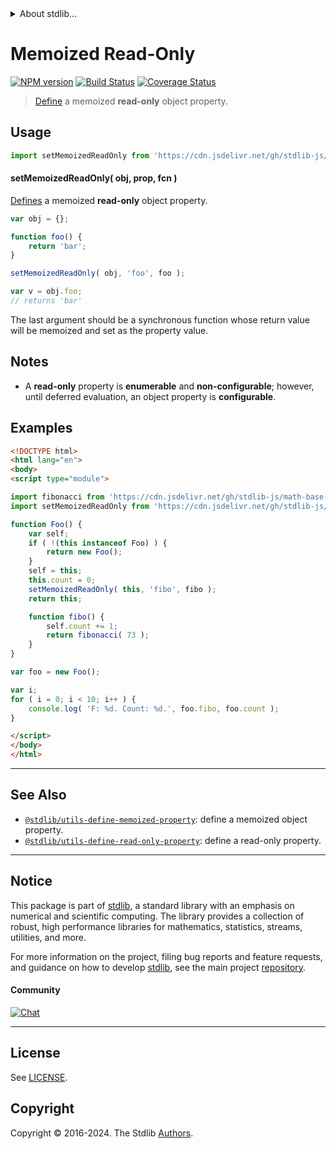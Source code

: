 <!--

@license Apache-2.0

Copyright (c) 2019 The Stdlib Authors.

Licensed under the Apache License, Version 2.0 (the "License");
you may not use this file except in compliance with the License.
You may obtain a copy of the License at

   http://www.apache.org/licenses/LICENSE-2.0

Unless required by applicable law or agreed to in writing, software
distributed under the License is distributed on an "AS IS" BASIS,
WITHOUT WARRANTIES OR CONDITIONS OF ANY KIND, either express or implied.
See the License for the specific language governing permissions and
limitations under the License.

-->


<details>
  <summary>
    About stdlib...
  </summary>
  <p>We believe in a future in which the web is a preferred environment for numerical computation. To help realize this future, we've built stdlib. stdlib is a standard library, with an emphasis on numerical and scientific computation, written in JavaScript (and C) for execution in browsers and in Node.js.</p>
  <p>The library is fully decomposable, being architected in such a way that you can swap out and mix and match APIs and functionality to cater to your exact preferences and use cases.</p>
  <p>When you use stdlib, you can be absolutely certain that you are using the most thorough, rigorous, well-written, studied, documented, tested, measured, and high-quality code out there.</p>
  <p>To join us in bringing numerical computing to the web, get started by checking us out on <a href="https://github.com/stdlib-js/stdlib">GitHub</a>, and please consider <a href="https://opencollective.com/stdlib">financially supporting stdlib</a>. We greatly appreciate your continued support!</p>
</details>

# Memoized Read-Only

[![NPM version][npm-image]][npm-url] [![Build Status][test-image]][test-url] [![Coverage Status][coverage-image]][coverage-url] <!-- [![dependencies][dependencies-image]][dependencies-url] -->

> [Define][mdn-define-property] a memoized **read-only** object property.



<section class="usage">

## Usage

```javascript
import setMemoizedReadOnly from 'https://cdn.jsdelivr.net/gh/stdlib-js/utils-define-memoized-read-only-property@v0.2.0-esm/index.mjs';
```

#### setMemoizedReadOnly( obj, prop, fcn )

[Defines][mdn-define-property] a memoized **read-only** object property.

```javascript
var obj = {};

function foo() {
    return 'bar';
}

setMemoizedReadOnly( obj, 'foo', foo );

var v = obj.foo;
// returns 'bar'
```

The last argument should be a synchronous function whose return value will be memoized and set as the property value.

</section>

<!-- /.usage -->

<section class="notes">

## Notes

-   A **read-only** property is **enumerable** and **non-configurable**; however, until deferred evaluation, an object property is **configurable**.

</section>

<!-- /.notes -->

<section class="examples">

## Examples

<!-- eslint no-undef: "error" -->

```html
<!DOCTYPE html>
<html lang="en">
<body>
<script type="module">

import fibonacci from 'https://cdn.jsdelivr.net/gh/stdlib-js/math-base-special-fibonacci@esm/index.mjs';
import setMemoizedReadOnly from 'https://cdn.jsdelivr.net/gh/stdlib-js/utils-define-memoized-read-only-property@v0.2.0-esm/index.mjs';

function Foo() {
    var self;
    if ( !(this instanceof Foo) ) {
        return new Foo();
    }
    self = this;
    this.count = 0;
    setMemoizedReadOnly( this, 'fibo', fibo );
    return this;

    function fibo() {
        self.count += 1;
        return fibonacci( 73 );
    }
}

var foo = new Foo();

var i;
for ( i = 0; i < 10; i++ ) {
    console.log( 'F: %d. Count: %d.', foo.fibo, foo.count );
}

</script>
</body>
</html>
```

</section>

<!-- /.examples -->

<!-- Section for related `stdlib` packages. Do not manually edit this section, as it is automatically populated. -->

<section class="related">

* * *

## See Also

-   <span class="package-name">[`@stdlib/utils-define-memoized-property`][@stdlib/utils/define-memoized-property]</span><span class="delimiter">: </span><span class="description">define a memoized object property.</span>
-   <span class="package-name">[`@stdlib/utils-define-read-only-property`][@stdlib/utils/define-read-only-property]</span><span class="delimiter">: </span><span class="description">define a read-only property.</span>

</section>

<!-- /.related -->

<!-- Section for all links. Make sure to keep an empty line after the `section` element and another before the `/section` close. -->


<section class="main-repo" >

* * *

## Notice

This package is part of [stdlib][stdlib], a standard library with an emphasis on numerical and scientific computing. The library provides a collection of robust, high performance libraries for mathematics, statistics, streams, utilities, and more.

For more information on the project, filing bug reports and feature requests, and guidance on how to develop [stdlib][stdlib], see the main project [repository][stdlib].

#### Community

[![Chat][chat-image]][chat-url]

---

## License

See [LICENSE][stdlib-license].


## Copyright

Copyright &copy; 2016-2024. The Stdlib [Authors][stdlib-authors].

</section>

<!-- /.stdlib -->

<!-- Section for all links. Make sure to keep an empty line after the `section` element and another before the `/section` close. -->

<section class="links">

[npm-image]: http://img.shields.io/npm/v/@stdlib/utils-define-memoized-read-only-property.svg
[npm-url]: https://npmjs.org/package/@stdlib/utils-define-memoized-read-only-property

[test-image]: https://github.com/stdlib-js/utils-define-memoized-read-only-property/actions/workflows/test.yml/badge.svg?branch=v0.2.0
[test-url]: https://github.com/stdlib-js/utils-define-memoized-read-only-property/actions/workflows/test.yml?query=branch:v0.2.0

[coverage-image]: https://img.shields.io/codecov/c/github/stdlib-js/utils-define-memoized-read-only-property/main.svg
[coverage-url]: https://codecov.io/github/stdlib-js/utils-define-memoized-read-only-property?branch=main

<!--

[dependencies-image]: https://img.shields.io/david/stdlib-js/utils-define-memoized-read-only-property.svg
[dependencies-url]: https://david-dm.org/stdlib-js/utils-define-memoized-read-only-property/main

-->

[chat-image]: https://img.shields.io/gitter/room/stdlib-js/stdlib.svg
[chat-url]: https://app.gitter.im/#/room/#stdlib-js_stdlib:gitter.im

[stdlib]: https://github.com/stdlib-js/stdlib

[stdlib-authors]: https://github.com/stdlib-js/stdlib/graphs/contributors

[umd]: https://github.com/umdjs/umd
[es-module]: https://developer.mozilla.org/en-US/docs/Web/JavaScript/Guide/Modules

[deno-url]: https://github.com/stdlib-js/utils-define-memoized-read-only-property/tree/deno
[deno-readme]: https://github.com/stdlib-js/utils-define-memoized-read-only-property/blob/deno/README.md
[umd-url]: https://github.com/stdlib-js/utils-define-memoized-read-only-property/tree/umd
[umd-readme]: https://github.com/stdlib-js/utils-define-memoized-read-only-property/blob/umd/README.md
[esm-url]: https://github.com/stdlib-js/utils-define-memoized-read-only-property/tree/esm
[esm-readme]: https://github.com/stdlib-js/utils-define-memoized-read-only-property/blob/esm/README.md
[branches-url]: https://github.com/stdlib-js/utils-define-memoized-read-only-property/blob/main/branches.md

[stdlib-license]: https://raw.githubusercontent.com/stdlib-js/utils-define-memoized-read-only-property/main/LICENSE

[mdn-define-property]: https://developer.mozilla.org/en-US/docs/Web/JavaScript/Reference/Global_Objects/Object/defineProperty

<!-- <related-links> -->

[@stdlib/utils/define-memoized-property]: https://github.com/stdlib-js/utils-define-memoized-property/tree/esm

[@stdlib/utils/define-read-only-property]: https://github.com/stdlib-js/utils-define-read-only-property/tree/esm

<!-- </related-links> -->

</section>

<!-- /.links -->
